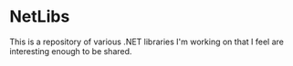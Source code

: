 # NetLibs
This is a repository of various .NET libraries I'm working on that I feel are interesting enough to be shared.
